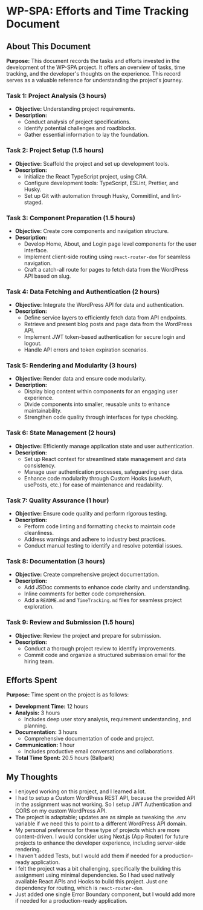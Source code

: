 # WP-SPA: Efforts and Time Tracking Document

## About This Document

**Purpose:** This document records the tasks and efforts invested in the development of the WP-SPA project. It offers an overview of tasks, time tracking, and the developer's thoughts on the experience. This record serves as a valuable reference for understanding the project's journey.

### Task 1: Project Analysis (3 hours)

- **Objective:** Understanding project requirements.
- **Description:**
  - Conduct analysis of project specifications.
  - Identify potential challenges and roadblocks.
  - Gather essential information to lay the foundation.

### Task 2: Project Setup (1.5 hours)

- **Objective:** Scaffold the project and set up development tools.
- **Description:**
  - Initialize the React TypeScript project, using CRA.
  - Configure development tools: TypeScript, ESLint, Prettier, and Husky.
  - Set up Git with automation through Husky, Commitlint, and lint-staged.

### Task 3: Component Preparation (1.5 hours)

- **Objective:** Create core components and navigation structure.
- **Description:**
  - Develop Home, About, and Login page level components for the user interface.
  - Implement client-side routing using `react-router-dom` for seamless navigation.
  - Craft a catch-all route for pages to fetch data from the WordPress API based on slug.

### Task 4: Data Fetching and Authentication (2 hours)

- **Objective:** Integrate the WordPress API for data and authentication.
- **Description:**
  - Define service layers to efficiently fetch data from API endpoints.
  - Retrieve and present blog posts and page data from the WordPress API.
  - Implement JWT token-based authentication for secure login and logout.
  - Handle API errors and token expiration scenarios.

### Task 5: Rendering and Modularity (3 hours)

- **Objective:** Render data and ensure code modularity.
- **Description:**
  - Display blog content within components for an engaging user experience.
  - Divide components into smaller, reusable units to enhance maintainability.
  - Strengthen code quality through interfaces for type checking.

### Task 6: State Management (2 hours)

- **Objective:** Efficiently manage application state and user authentication.
- **Description:**
  - Set up React context for streamlined state management and data consistency.
  - Manage user authentication processes, safeguarding user data.
  - Enhance code modularity through Custom Hooks (useAuth, usePosts, etc.) for ease of maintenance and readability.

### Task 7: Quality Assurance (1 hour)

- **Objective:** Ensure code quality and perform rigorous testing.
- **Description:**
  - Perform code linting and formatting checks to maintain code cleanliness.
  - Address warnings and adhere to industry best practices.
  - Conduct manual testing to identify and resolve potential issues.

### Task 8: Documentation (3 hours)

- **Objective:** Create comprehensive project documentation.
- **Description:**
  - Add JSDoc comments to enhance code clarity and understanding.
  - Inline comments for better code comprehension.
  - Add a `README.md` and `TimeTracking.md` files for seamless project exploration.

### Task 9: Review and Submission (1.5 hours)

- **Objective:** Review the project and prepare for submission.
- **Description:**
  - Conduct a thorough project review to identify improvements.
  - Commit code and organize a structured submission email for the hiring team.

## Efforts Spent

**Purpose:** Time spent on the project is as follows:

- **Development Time:** 12 hours
- **Analysis:** 3 hours
  - Includes deep user story analysis, requirement understanding, and planning.
- **Documentation:** 3 hours
  - Comprehensive documentation of code and project.
- **Communication:** 1 hour
  - Includes productive email conversations and collaborations.
- **Total Time Spent:** 20.5 hours (Ballpark)

## My Thoughts

- I enjoyed working on this project, and I learned a lot.
- I had to setup a Custom WordPress REST API, because the provided API in the assignment was not working. So I setup JWT Authentication and CORS on my custom WordPress API.
- The project is adaptable; updates are as simple as tweaking the .env variable if we need this to point to a different WordPress API domain.
- My personal preference for these type of projects which are more content-driven.
  I would consider using Next.js (App Router) for future projects to enhance the developer experience, including server-side rendering.
- I haven't added Tests, but I would add them if needed for a production-ready application.
- I felt the project was a bit challenging, specifically the building this assignment using minimal dependencies. So I had used natively available React APIs and Hooks to build this project. Just one dependency for routing, which is `react-router-dom`.
- Just added one single Error Boundary component, but I would add more if needed for a production-ready application.
